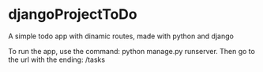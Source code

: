 # djangoProjectToDo
A simple todo app with dinamic routes, made with python and django

To run the app, use the command: python manage.py runserver.
Then go to the url with the ending: /tasks
